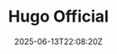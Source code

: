 ---
title: 'Hugo Official'
date:  2025-06-13T22:08:20Z
draft: true
tags: null
description: null
image: hugo-framwork-homepage.jpg
externalLink: null
---
